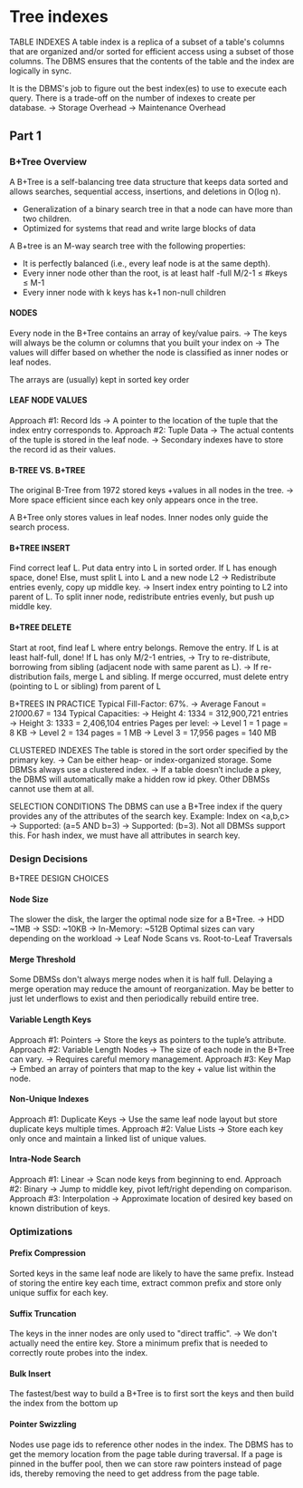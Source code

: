 # Tree indexes

TABLE INDEXES
A table index is a replica of a subset of a table's
columns that are organized and/or sorted for
efficient access using a subset of those columns.
The DBMS ensures that the contents of the table
and the index are logically in sync.



It is the DBMS's job to figure out the best
index(es) to use to execute each query.
There is a trade-off on the number of indexes to
create per database.
→ Storage Overhead
→ Maintenance Overhead



## Part 1

### B+Tree Overview

A B+Tree is a self-balancing tree data structure that keeps data sorted and
allows searches, sequential access, insertions, and deletions in O(log n).

- Generalization of a binary search tree in
  that a node can have more than two
  children.
- Optimized for systems that read and write
  large blocks of data

A B+tree is an M-way search tree with the following properties:

- It is perfectly balanced (i.e., every leaf node is at the same
  depth).
-  Every inner node other than the root, is at least half -full
  M/2-1 ≤ #keys ≤ M-1
-  Every inner node with k keys has k+1 non-null children



#### NODES
Every node in the B+Tree contains an array of key/value pairs.
→ The keys will always be the column or columns that you built your index on
→ The values will differ based on whether the node is classified as inner nodes or leaf nodes.

The arrays are (usually) kept in sorted key order



#### LEAF NODE VALUES

Approach #1: Record Ids
→ A pointer to the location of the tuple that the index entry corresponds to.
Approach #2: Tuple Data
→ The actual contents of the tuple is stored in the leaf node.
→ Secondary indexes have to store the record id as their values.



#### B-TREE VS. B+TREE

The original B-Tree from 1972 stored keys +values in all nodes in the tree.
→ More space efficient since each key only appears once in the tree.

A B+Tree only stores values in leaf nodes. Inner nodes only guide the search process.



#### B+TREE INSERT
Find correct leaf L.
Put data entry into L in sorted order.
If L has enough space, done!
Else, must split L into L and a new node L2
→ Redistribute entries evenly, copy up middle key.
→ Insert index entry pointing to L2 into parent of L.
To split inner node, redistribute entries evenly, but push up middle key.

#### B+TREE DELETE
Start at root, find leaf L where entry belongs.
Remove the entry.
If L is at least half-full, done!
If L has only M/2-1 entries,
→ Try to re-distribute, borrowing from sibling (adjacent
node with same parent as L).
→ If re-distribution fails, merge L and sibling.
If merge occurred, must delete entry (pointing to L or sibling) from parent of L



B+TREES IN PRACTICE
Typical Fill-Factor: 67%.
→ Average Fanout = 2*100*0.67 = 134
Typical Capacities:
→ Height 4: 1334 = 312,900,721 entries
→ Height 3: 1333 = 2,406,104 entries
Pages per level:
→ Level 1 = 1 page = 8 KB
→ Level 2 = 134 pages = 1 MB
→ Level 3 = 17,956 pages = 140 MB



CLUSTERED INDEXES
The table is stored in the sort order specified by
the primary key.
→ Can be either heap- or index-organized storage.
Some DBMSs always use a clustered index.
→ If a table doesn’t include a pkey, the DBMS will
automatically make a hidden row id pkey.
Other DBMSs cannot use them at all.



SELECTION CONDITIONS
The DBMS can use a B+Tree index if the query
provides any of the attributes of the search key.
Example: Index on <a,b,c>
→ Supported: (a=5 AND b=3)
→ Supported: (b=3).
Not all DBMSs support this.
For hash index, we must have all attributes in
search key.





### Design Decisions

B+TREE DESIGN CHOICES

#### Node Size

The slower the disk, the larger the optimal node
size for a B+Tree.
→ HDD ~1MB
→ SSD: ~10KB
→ In-Memory: ~512B
Optimal sizes can vary depending on the workload
→ Leaf Node Scans vs. Root-to-Leaf Traversals

#### Merge Threshold

Some DBMSs don't always merge nodes when it is
half full.
Delaying a merge operation may reduce the
amount of reorganization.
May be better to just let underflows to exist and
then periodically rebuild entire tree.

#### Variable Length Keys

Approach #1: Pointers
→ Store the keys as pointers to the tuple’s attribute.
Approach #2: Variable Length Nodes
→ The size of each node in the B+Tree can vary.
→ Requires careful memory management.
Approach #3: Key Map
→ Embed an array of pointers that map to the key + value
list within the node.



#### Non-Unique Indexes

Approach #1: Duplicate Keys
→ Use the same leaf node layout but store duplicate keys
multiple times.
Approach #2: Value Lists
→ Store each key only once and maintain a linked list of
unique values.

#### Intra-Node Search

Approach #1: Linear
→ Scan node keys from beginning to end.
Approach #2: Binary
→ Jump to middle key, pivot left/right
depending on comparison.
Approach #3: Interpolation
→ Approximate location of desired key based
on known distribution of keys.

### Optimizations



#### Prefix Compression

Sorted keys in the same leaf node are likely to have the same prefix.
Instead of storing the entire key each time, extract common prefix and store only unique suffix for each key.

#### Suffix Truncation

The keys in the inner nodes are only used to "direct traffic".
→ We don't actually need the entire key.
Store a minimum prefix that is needed to correctly route probes into the index.

#### Bulk Insert
The fastest/best way to build a B+Tree is to first sort the keys and then build the index from the bottom up

#### Pointer Swizzling

Nodes use page ids to reference other nodes in the index. The DBMS has to get the memory location from the page table during traversal. If a page is pinned in the buffer pool, then we can store raw pointers instead of page ids, thereby removing the need to get address from the page table.
